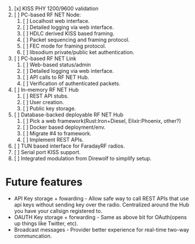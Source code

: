 1. [x] KISS PHY 1200/9600 validation
2. [ ] PC-based RF NET Node:
    1. [ ] Localhost web interface.
    2. [ ] Detailed logging via web interface.
    3. [ ] HDLC derived KISS based framing.
    4. [ ] Packet sequencing and framing protocol.
    5. [ ] FEC mode for framing protocol.
    6. [ ] libsodium private/public ket authentication.
3. [ ] PC-based RF NET Link
    1. [ ] Web-based status/admin
    2. [ ] Detailed logging via web interface.
    3. [ ] API calls to RF NET Hub.
    4. [ ] Verification of authenticated packets.
4. [ ] In-memory RF NET Hub
    1. [ ] REST API stubs.
    2. [ ] User creation.
    3. [ ] Public key storage.
5. [ ] Database-backed deployable RF NET Hub
    1. [ ] Pick a web framework(Rust:Iron+Diesel, Elixir:Phoenix, other?)
    2. [ ] Docker based deployment/env.
    3. [ ] Migrate #4 to framework.
    4. [ ] Implement REST APIs.
6. [ ] TUN based interface for FaradayRF radios.
7. [ ] Serial port KISS support.
8. [ ] Integrated modulation from Direwolf to simplify setup.

# Future features
* API Key storage + fowarding - Allow safe way to call REST APIs that use api keys without sending key over the radio. Centralized around the Hub you have your callsign registered to.
* OAUTH Key storage + forwarding - Same as above bit for OAuth(opens up things like Twitter, etc).
* Broadcast messages - Provider better experience for real-time two-way communcation.